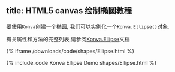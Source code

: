 title: HTML5 canvas 绘制椭圆教程
---
要使用`Konva`创建一个椭圆, 我们可以实例化一个`Konva.Ellipse()`对象.  

有关属性和方法的完整列表,请参阅[Konva.Ellipse](https://konvajs.github.io/api/Konva.Ellipse.html)文档

{% iframe /downloads/code/shapes/Ellipse.html %}

{% include_code Konva Ellipse Demo shapes/Ellipse.html %}

